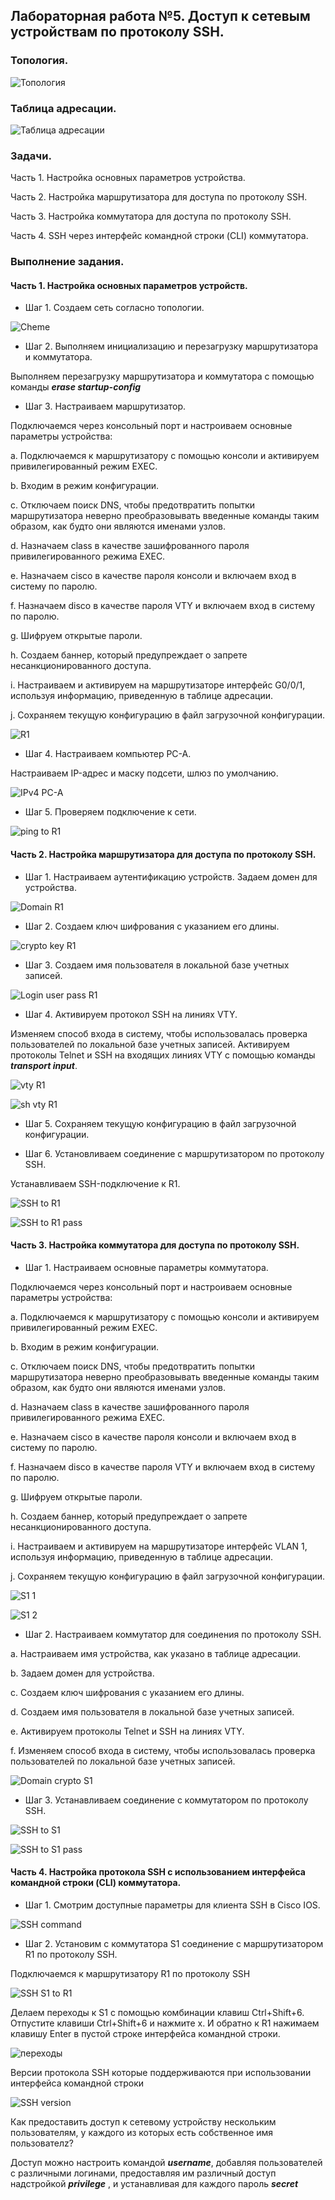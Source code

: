 ## Лабораторная работа №5. Доступ к сетевым устройствам по протоколу SSH.

### Топология.

![Топология](https://github.com/Shure0407/Network_engineer/assets/162669909/0f18e170-2491-46a1-ac97-c24ffc17f1b3)

### Таблица адресации.

![Таблица адресации](https://github.com/Shure0407/Network_engineer/assets/162669909/60cf8c08-4248-429f-aaec-cd36a46b253c)

### Задачи.
Часть 1. Настройка основных параметров устройства.

Часть 2. Настройка маршрутизатора для доступа по протоколу SSH.

Часть 3. Настройка коммутатора для доступа по протоколу SSH.

Часть 4. SSH через интерфейс командной строки (CLI) коммутатора.

### Выполнение задания.

#### Часть 1. Настройка основных параметров устройств.

- Шаг 1. Создаем сеть согласно топологии.

![Cheme](https://github.com/Shure0407/Network_engineer/assets/162669909/b6efc62f-4b1f-4d96-8fd3-c35c55ea2b63)

- Шаг 2. Выполняем инициализацию и перезагрузку маршрутизатора и коммутатора.

Выполняем перезагрузку маршрутизатора и коммутатора с помощью команды ***erase startup-config***

- Шаг 3. Настраиваем маршрутизатор.

Подключаемся через консольный порт и настроиваем основные параметры устройства:

a. Подключаемся к маршрутизатору с помощью консоли и активируем привилегированный режим EXEC.
                
b. Входим в режим конфигурации.
                
c. Отключаем поиск DNS, чтобы предотвратить попытки маршрутизатора неверно преобразовывать введенные команды таким образом, как будто они являются именами узлов.
          
d. Назначаем class в качестве зашифрованного пароля привилегированного режима EXEC.
                
e. Назначаем cisco в качестве пароля консоли и включаем вход в систему по паролю.
                
f. Назначаем disco в качестве пароля VTY и включаем вход в систему по паролю.
                
g. Шифруем открытые пароли.
                
h. Создаем баннер, который предупреждает о запрете несанкционированного доступа.
                
i. Настраиваем и активируем на маршрутизаторе интерфейс G0/0/1, используя информацию, приведенную в таблице адресации.
                
j. Сохраняем текущую конфигурацию в файл загрузочной конфигурации.

![R1](https://github.com/Shure0407/Network_engineer/assets/162669909/227aacb7-67ae-432a-a05c-c8bf819a1096)

- Шаг 4. Настраиваем компьютер PC-A.

Настраиваем IP-адрес и маску подсети, шлюз по умолчанию.

![IPv4 PC-A](https://github.com/Shure0407/Network_engineer/assets/162669909/cc934d0c-a6b1-41fc-9e0b-2b7593e4d96b)
  
- Шаг 5. Проверяем подключение к сети.

![ping to R1](https://github.com/Shure0407/Network_engineer/assets/162669909/c085d9e1-f897-422d-a0e8-54d4a967e1f2)

#### Часть 2. Настройка маршрутизатора для доступа по протоколу SSH.

- Шаг 1. Настраиваем аутентификацию устройств.
Задаем домен для устройства.

![Domain R1](https://github.com/Shure0407/Network_engineer/assets/162669909/9460a570-ecbb-438d-9b53-c63a5777e8d8)

- Шаг 2. Создаем ключ шифрования с указанием его длины.

![crypto key R1](https://github.com/Shure0407/Network_engineer/assets/162669909/8eb07a2e-dd50-4c29-83fc-03b2735955de)

- Шаг 3. Создаем имя пользователя в локальной базе учетных записей.

![Login user pass R1](https://github.com/Shure0407/Network_engineer/assets/162669909/eb32d844-bf6a-4ab3-9e10-d36ce27cc693)

- Шаг 4. Активируем протокол SSH на линиях VTY.

Изменяем способ входа в систему, чтобы использовалась проверка пользователей по локальной базе учетных записей.
Активируем протоколы Telnet и SSH на входящих линиях VTY с помощью команды ***transport input***.

![vty R1](https://github.com/Shure0407/Network_engineer/assets/162669909/0792a63d-5957-456e-a7cc-e8681f16848a)

![sh vty R1](https://github.com/Shure0407/Network_engineer/assets/162669909/553e6955-7a00-4641-ab99-30c17e9a5e3a)

- Шаг 5. Сохраняем текущую конфигурацию в файл загрузочной конфигурации.

- Шаг 6. Установливаем соединение с маршрутизатором по протоколу SSH.

Устанавливаем SSH-подключение к R1.

![SSH to R1](https://github.com/Shure0407/Network_engineer/assets/162669909/246ba90e-01f5-489b-817c-72358ef7fc41)

![SSH to R1 pass](https://github.com/Shure0407/Network_engineer/assets/162669909/aee1a707-911e-4339-96e9-016cb7a76de7)

#### Часть 3. Настройка коммутатора для доступа по протоколу SSH.

- Шаг 1. Настраиваем основные параметры коммутатора.

Подключаемся через консольный порт и настроиваем основные параметры устройства:

a. Подключаемся к маршрутизатору с помощью консоли и активируем привилегированный режим EXEC.
                
b. Входим в режим конфигурации.
                
c. Отключаем поиск DNS, чтобы предотвратить попытки маршрутизатора неверно преобразовывать введенные команды таким образом, как будто они являются именами узлов.
          
d. Назначаем class в качестве зашифрованного пароля привилегированного режима EXEC.
                
e. Назначаем cisco в качестве пароля консоли и включаем вход в систему по паролю.
                
f. Назначаем disco в качестве пароля VTY и включаем вход в систему по паролю.
                
g. Шифруем открытые пароли.
                
h. Создаем баннер, который предупреждает о запрете несанкционированного доступа.
                
i. Настраиваем и активируем на маршрутизаторе интерфейс VLAN 1, используя информацию, приведенную в таблице адресации.
                
j. Сохраняем текущую конфигурацию в файл загрузочной конфигурации.

![S1 1](https://github.com/Shure0407/Network_engineer/assets/162669909/57181135-05c1-4925-838b-b90db7174d69)

![S1 2](https://github.com/Shure0407/Network_engineer/assets/162669909/3e9a7222-266f-4fba-a5bd-e9fce56ed9b3)

- Шаг 2. Настраиваем коммутатор для соединения по протоколу SSH.

a. Настраиваем имя устройства, как указано в таблице адресации.

b. Задаем домен для устройства.

c. Создаем ключ шифрования с указанием его длины.

d. Создаем имя пользователя в локальной базе учетных записей.

e. Активируем протоколы Telnet и SSH на линиях VTY.

f. Изменяем способ входа в систему, чтобы использовалась проверка пользователей по локальной базе учетных записей.

![Domain crypto S1](https://github.com/Shure0407/Network_engineer/assets/162669909/6d933165-0596-4247-af47-732c150d8fe6)

- Шаг 3. Устанавливаем соединение с коммутатором по протоколу SSH.

![SSH to S1](https://github.com/Shure0407/Network_engineer/assets/162669909/cee6bf9e-f87d-47b2-9eca-531d84321791)

![SSH to S1 pass](https://github.com/Shure0407/Network_engineer/assets/162669909/e7b5fdc9-a42d-40b5-8fa5-194c195d0426)

#### Часть 4. Настройка протокола SSH с использованием интерфейса командной строки (CLI) коммутатора.

- Шаг 1. Смотрим доступные параметры для клиента SSH в Cisco IOS.

![SSH command](https://github.com/Shure0407/Network_engineer/assets/162669909/04fcc5a6-631a-4829-85b7-a838f78321f6)

- Шаг 2. Установим с коммутатора S1 соединение с маршрутизатором R1 по протоколу SSH.

Подключаемся к маршрутизатору R1 по протоколу SSH

![SSH S1 to R1](https://github.com/Shure0407/Network_engineer/assets/162669909/3ece858a-0f5d-478d-ad7e-beacbb9470aa)

Делаем переходы к S1 с помощью комбинации клавиш Ctrl+Shift+6. Отпустите клавиши Ctrl+Shift+6 и нажмите x.
И обратно к R1 нажимаем клавишу Enter в пустой строке интерфейса командной строки.

![переходы](https://github.com/Shure0407/Network_engineer/assets/162669909/32398a69-d269-4a78-ad0c-2e500c68420f)

Версии протокола SSH которые поддерживаются при использовании интерфейса командной строки

![SSH version](https://github.com/Shure0407/Network_engineer/assets/162669909/462ed3bf-2cc0-49db-883a-a170feafaa2e)

Как предоставить доступ к сетевому устройству нескольким пользователям, у каждого из которых есть собственное имя пользователz?

Доступ можно настроить командой ***username***, добавляя пользователей с различными логинами, предоставляя им различный доступ надстройкой 
***privilege*** , и устанавливая для каждого пароль ***secret***
